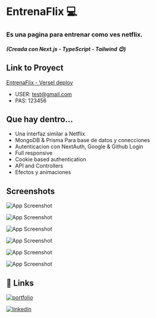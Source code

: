 # EntrenaFlix 💻
### Es una pagina para entrenar como ves netflix.

##### (Creada con Next.js - TypeScript - Tailwind 😊)

## Link to Proyect
[EntrenaFlix - Versel deploy](https://entrenaflix01-6thk9ogel-ciro-bianchimanis-projects.vercel.app/auth)
- USER: test@gmail.com
- PAS: 123456

## Que hay dentro...

- Una interfaz similar a Netflix 
- MongoDB & Prisma Para base de datos y conecciones
- Autenticacion con NextAuth, Google & Github Login
- Full responsive
- Cookie based authentication
- API and Controllers 
- Efectos y animaciones

## Screenshots

![App Screenshot](https://i.ibb.co/Jq9LjWx/netflixentrena01.png)

![App Screenshot](https://i.ibb.co/59q3mBL/netfl02.png)

![App Screenshot](https://i.ibb.co/McbSDbT/netfl03.png)

![App Screenshot](https://i.ibb.co/mXMMQ19/netfl04.png)

![App Screenshot](https://i.ibb.co/vjxVDy0/netfl05.png)

![App Screenshot](https://i.ibb.co/QCVRjF0/netfl06.png)


## 🔗 Links

[![portfolio](https://img.shields.io/badge/my_portfolio-000?style=for-the-badge&logo=ko-fi&logoColor=white)](https://cirobianchimani-cv.netlify.app/)

[![linkedin](https://img.shields.io/badge/linkedin-0A66C2?style=for-the-badge&logo=linkedin&logoColor=white)](https://www.linkedin.com/in/cirobianchimani/)


